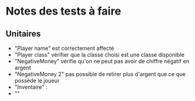 # Notes des tests à faire 

## Unitaires
- "Player name" est correctement affecté
- "Player class" vérifier que la classe choisi est une classe disponible
- "NegativeMoney" vérifie qu'on ne peut pas avoir de chiffre négatif en argent
- "NegativeMoney 2" pas possible de retirer plus d'argent que ce que possède le joueur
- "Inventaire" : 
- ""